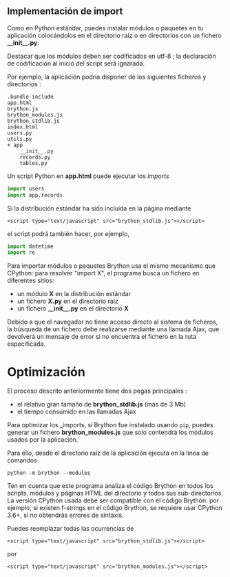 Implementación de import
------------------------

Como en Python estándar, puedes instalar módulos o paquetes en tu
aplicación colocándolos en el directorio raíz o en directorios con un 
fichero __\_\_init\_\_.py__.

Destacar que los módulos deben ser codificados en utf-8 ; la declaración de codificación al inicio 
del script será ignarada.

Por ejemplo, la aplicación podría disponer de los siguientes ficheros y
directorios :

    .bundle-include
    app.html
    brython.js
    brython_modules.js
    brython_stdlib.js
    index.html
    users.py
    utils.py
    + app
        __init__.py
        records.py
        tables.py

Un script Python en __app.html__ puede ejecutar los _imports_

```python
import users
import app.records
```

Si la distribución estándar ha sido incluida en la página mediante

    <script type="text/javascript" src="brython_stdlib.js"></script>

el script podrá también hacer, por ejemplo, 

```python
import datetime
import re
```

Para importar módulos o paquetes Brython usa el mismo mecanismo que CPython: 
para resolver "import X", el programa busca un fichero en diferentes sitios:

- un módulo __X__ en la distribución estándar
- un fichero __X.py__ en el directorio raíz
- un fichero __\_\_init\_\_.py__ en el directorio __X__

Debido a que el navegador no tiene acceso directo al sistema de ficheros, 
la búsqueda de un fichero debe realizarse mediante una llamada Ajax, 
que devolverá un mensaje de error si no encuentra el fichero en la ruta especificada.

Optimización
============

El proceso descrito anteriormente tiene dos pegas principales :

- el relativo gran tamaño de __brython_stdlib.js__ (más de 3 Mb)
- el tiempo consumido en las llamadas Ajax

Para optimizar los _imports, si Brython fue instalado usando `pip`, puedes generar
un fichero __brython_modules.js__ que solo contendrá los módulos usados por la
aplicación.

Para ello, desde el directorio raíz de la aplicación ejecuta en la línea de comandos

`python -m brython --modules`

Ten en cuenta que este programa analiza el código Brython en todos los scripts, módulos
y páginas HTML del directorio y todos sus sub-directorios. La versión CPython
usada debe ser compatible con el código Brython: por ejemplo, si existen 
f-strings en el código Brython, se requiere usar CPython 3.6+, si no obtendrás
errores de sintaxis.

Puedes reemplazar todas las ocurrencias de

    <script type="text/javascript" src="brython_stdlib.js"></script>

por

    <script type="text/javascript" src="brython_modules.js"></script>



